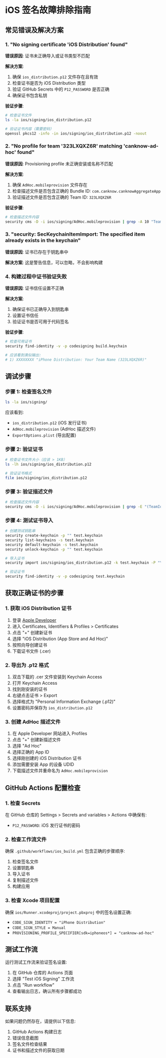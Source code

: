 # iOS 签名故障排除指南

## 常见错误及解决方案

### 1. "No signing certificate 'iOS Distribution' found"

**错误原因**: 证书未正确导入或证书类型不匹配

**解决方案**:
1. 确保 `ios_distribution.p12` 文件存在且有效
2. 检查证书是否为 iOS Distribution 类型
3. 验证 GitHub Secrets 中的 `P12_PASSWORD` 是否正确
4. 确保证书包含私钥

**验证步骤**:
```bash
# 检查证书文件
ls -la ios/signing/ios_distribution.p12

# 验证证书内容（需要密码）
openssl pkcs12 -info -in ios/signing/ios_distribution.p12 -noout
```

### 2. "No profile for team '323LXQXZ6R' matching 'canknow-ad-hoc' found"

**错误原因**: Provisioning profile 未正确安装或名称不匹配

**解决方案**:
1. 确保 `AdHoc.mobileprovision` 文件存在
2. 检查描述文件是否包含正确的 Bundle ID: `com.canknow.canknowAggregateApp`
3. 验证描述文件是否包含正确的 Team ID: `323LXQXZ6R`

**验证步骤**:
```bash
# 检查描述文件内容
security cms -D -i ios/signing/AdHoc.mobileprovision | grep -A 10 "TeamIdentifier"
```

### 3. "security: SecKeychainItemImport: The specified item already exists in the keychain"

**错误原因**: 证书已存在于钥匙串中

**解决方案**: 这是警告信息，可以忽略，不会影响构建

### 4. 构建过程中证书验证失败

**错误原因**: 证书信任设置不正确

**解决方案**:
1. 确保证书已正确导入到钥匙串
2. 设置证书信任
3. 验证证书是否可用于代码签名

**验证步骤**:
```bash
# 检查可用证书
security find-identity -v -p codesigning build.keychain

# 应该看到类似输出:
# 1) XXXXXXXX "iPhone Distribution: Your Team Name (323LXQXZ6R)"
```

## 调试步骤

### 步骤 1: 检查签名文件
```bash
ls -la ios/signing/
```

应该看到:
- `ios_distribution.p12` (iOS 发行证书)
- `AdHoc.mobileprovision` (AdHoc 描述文件)
- `ExportOptions.plist` (导出配置)

### 步骤 2: 验证证书
```bash
# 检查证书文件大小（应该 > 1KB）
ls -lh ios/signing/ios_distribution.p12

# 验证证书格式
file ios/signing/ios_distribution.p12
```

### 步骤 3: 验证描述文件
```bash
# 检查描述文件内容
security cms -D -i ios/signing/AdHoc.mobileprovision | grep -E "(TeamIdentifier|AppIDName|BundleID)"
```

### 步骤 4: 测试证书导入
```bash
# 创建测试钥匙串
security create-keychain -p "" test.keychain
security list-keychains -s test.keychain
security default-keychain -s test.keychain
security unlock-keychain -p "" test.keychain

# 导入证书
security import ios/signing/ios_distribution.p12 -k test.keychain -P "YOUR_PASSWORD" -T /usr/bin/codesign

# 验证证书
security find-identity -v -p codesigning test.keychain
```

## 获取正确证书的步骤

### 1. 获取 iOS Distribution 证书
1. 登录 [Apple Developer](https://developer.apple.com/account/)
2. 进入 Certificates, Identifiers & Profiles > Certificates
3. 点击 "+" 创建新证书
4. 选择 "iOS Distribution (App Store and Ad Hoc)"
5. 按照向导创建证书
6. 下载证书文件 (.cer)

### 2. 导出为 .p12 格式
1. 双击下载的 .cer 文件安装到 Keychain Access
2. 打开 Keychain Access
3. 找到刚安装的证书
4. 右键点击证书 > Export
5. 选择格式为 "Personal Information Exchange (.p12)"
6. 设置密码并保存为 `ios_distribution.p12`

### 3. 创建 AdHoc 描述文件
1. 在 Apple Developer 网站进入 Profiles
2. 点击 "+" 创建新描述文件
3. 选择 "Ad Hoc"
4. 选择正确的 App ID
5. 选择刚创建的 iOS Distribution 证书
6. 添加需要安装 App 的设备 UDID
7. 下载描述文件并重命名为 `AdHoc.mobileprovision`

## GitHub Actions 配置检查

### 1. 检查 Secrets
在 GitHub 仓库的 Settings > Secrets and variables > Actions 中确保有:
- `P12_PASSWORD`: iOS 发行证书的密码

### 2. 检查工作流文件
确保 `.github/workflows/ios_build.yml` 包含正确的步骤顺序:
1. 检查签名文件
2. 设置钥匙串
3. 导入证书
4. 复制描述文件
5. 构建应用

### 3. 检查 Xcode 项目配置
确保 `ios/Runner.xcodeproj/project.pbxproj` 中的签名设置正确:
- `CODE_SIGN_IDENTITY = "iPhone Distribution"`
- `CODE_SIGN_STYLE = Manual`
- `PROVISIONING_PROFILE_SPECIFIER[sdk=iphoneos*] = "canknow-ad-hoc"`

## 测试工作流

运行测试工作流来验证签名设置:
1. 在 GitHub 仓库的 Actions 页面
2. 选择 "Test iOS Signing" 工作流
3. 点击 "Run workflow"
4. 查看输出日志，确认所有步骤都成功

## 联系支持

如果问题仍然存在，请提供以下信息:
1. GitHub Actions 构建日志
2. 错误信息截图
3. 签名文件检查结果
4. 证书和描述文件的获取日期 